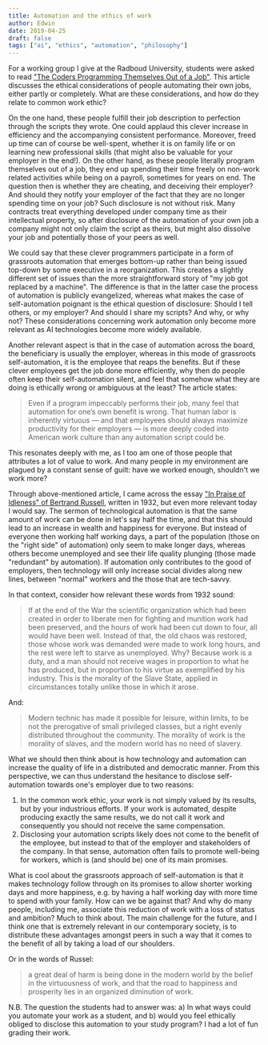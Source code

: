 ```yaml
---
title: Automation and the ethics of work
author: Edwin
date: 2019-04-25
draft: false
tags: ["ai", "ethics", "automation", "philosophy"]
---
```


For a working group I give at the Radboud University, students were asked to read ["The Coders Programming Themselves Out of a Job"](https://www.theatlantic.com/technology/archive/2018/10/agents-of-automation/568795/).
This article discusses the ethical considerations of people automating their own jobs, either partly or completely.
What are these considerations, and how do they relate to common work ethic?

On the one hand, these people fulfill their job description to perfection through the scripts they wrote.
One could applaud this clever increase in efficiency and the accompanying consistent performance.
Moreover, freed up time can of course be well-spent, whether it is on family life or on learning new professional skills (that might also be valuable for your employer in the end!). 
On the other hand, as these people literally program themselves out of a job, they end up spending their time freely on non-work related activities while being on a payroll, sometimes for years on end.
The question then is whether they are cheating, and deceiving their employer?
And should they notify your employer of the fact that they are no longer spending time on your job?
Such disclosure is not without risk.
Many contracts treat everything developed under company time as their intellectual property, so after disclosure of the automation of your own job a company might not only claim the script as theirs, but might also dissolve your job and potentially those of your peers as well.

We could say that these clever programmers participate in a form of grassroots automation that emerges bottom-up rather than being issued top-down by some executive in a reorganization.
This creates a slightly different set of issues than the more straightforward story of "my job got replaced by a machine".
The difference is that in the latter case the process of automation is publicly evangelized, whereas what makes the case of self-automation poignant is the ethical question of disclosure: Should I tell others, or my employer? And should I share my scripts? And why, or why not?
These considerations concerning work automation only become more relevant as  AI technologies become more widely available.

Another relevant aspect is that in the case of automation across the board, the beneficiary is usually the employer, whereas in this mode of grassroots self-automation, it is the employee that reaps the benefits. 
But if these clever employees get the job done more efficiently, why then do people often keep their self-automation silent, and feel that somehow what they are doing is ethically wrong or ambiguous at the least?
The article states: 

> Even if a program impeccably performs their job, many feel that automation for one’s own benefit is wrong. That human labor is inherently virtuous — and that employees should always maximize productivity for their employers — is more deeply coded into American work culture than any automation script could be.

This resonates deeply with me, as I too am one of those people that attributes a lot of value to work. And many people in my environment are plagued by a constant sense of guilt: have we worked enough, shouldn't we work more?

Through above-mentioned article, I came across the essay ["In Praise of Idleness" of Bertrand Russell](https://harpers.org/archive/1932/10/in-praise-of-idleness/), written in 1932, but even more relevant today I would say. 
The sermon of technological automation is that the same amount of work can be done in let's say half the time, and that this should lead to an increase in wealth and happiness for everyone. 
But instead of everyone then working half working days, a part of the population (those on the "right side" of automation) only seem to make longer days, whereas others become unemployed and see their life quality plunging (those made "redundant" by automation). 
If automation only contributes to the good of employers, then technology will only increase social divides along new lines, between "normal" workers and the those that are tech-savvy.

In that context, consider how relevant these words from 1932 sound:

> If at the end of the War the scientific organization which had been created in order to liberate men for fighting and munition work had been preserved, and the hours of work had been cut down to four, all would have been well. Instead of that, the old chaos was restored, those whose work was demanded were made to work long hours, and the rest were left to starve as unemployed. Why? Because work is a duty, and a man should not receive wages in proportion to what he has produced, but in proportion to his virtue as exemplified by his industry. This is the morality of the Slave State, applied in circumstances totally unlike those in which it arose.

And: 

> Modern technic has made it possible for leisure, within limits, to be not the prerogative of small privileged classes, but a right evenly distributed throughout the community. The morality of work is the morality of slaves, and the modern world has no need of slavery.

What we should then think about is how technology and automation can increase the quality of life in a distributed and democratic manner.
From this perspective, we can thus understand the hesitance to disclose self-automation towards one's employer due to two reasons:

1. In the common work ethic, your work is not simply valued by its results, but by your industrious efforts. If your work is automated, despite producing exactly the same results, we do not call it work and consequently you should not receive the same compensation.
2. Disclosing your automation scripts likely does not come to the benefit of the employee, but instead to that of the employer and stakeholders of the company. In that sense, automation often fails to promote well-being for workers, which is (and should be) one of its main promises.

What is cool about the grassroots approach of self-automation  is that it makes technology follow through on its promises to allow shorter working days and more happiness, e.g. by having a half working day with more time to spend with your family. How can we be against that? And why do many people, including me, associate this reduction of work with a loss of status and ambition? Much to think about.
The main challenge for the future, and I think one that is extremely relevant in our contemporary society, is to distribute these advantages amongst peers in such a way that it comes to the benefit of all by taking a load of our shoulders. 

Or in the words of Russel:

> a great deal of harm is being done in the modern world by the belief in the virtuousness of work, and that the road to happiness and prosperity lies in an organized diminution of work.

N.B. The question the students had to answer was: a) In what ways could you automate your work as a student, and b) would you feel ethically obliged to disclose this automation to your study program? I had a lot of fun grading their work.
